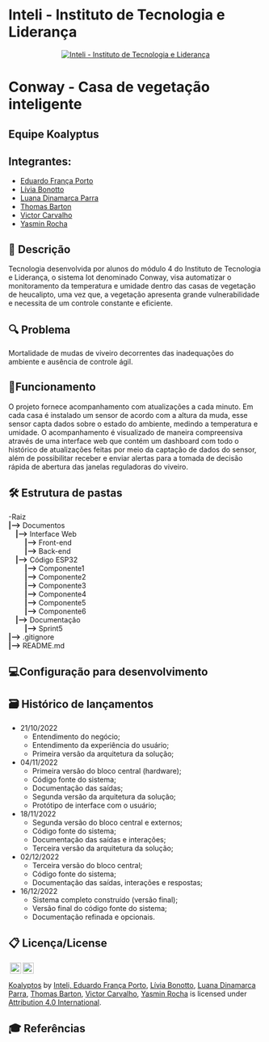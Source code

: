# Inteli - Instituto de Tecnologia e Liderança 
<p align="center">
<a href= "https://www.inteli.edu.br/"><img src="https://www.inteli.edu.br/wp-content/uploads/2021/08/20172028/marca_1-2.png" alt="Inteli - Instituto de Tecnologia e Liderança" border="0"></a>
</p>

# Conway - Casa de vegetação inteligente

## Equipe Koalyptus

## Integrantes:
- <a href="https://www.linkedin.com/in/eduardo-franca-porto/">Eduardo França Porto</a>
- <a href="https://www.linkedin.com/in/l%C3%ADvia-bonotto-9064641a3/">Lívia Bonotto</a>
- <a href="https://www.linkedin.com/in/luanadinamarcaparra/">Luana Dinamarca Parra</a>
- <a href="https://www.linkedin.com/in/thomas-barton-80b854230/">Thomas Barton</a>
- <a href="https://www.linkedin.com/in/victor-severiano-de-carvalho-b57a05237/">Victor Carvalho</a>
- <a href="https://www.linkedin.com/in/yasminvit%C3%B3riarocha/">Yasmin Rocha</a>

## 📜 Descrição
Tecnologia desenvolvida por alunos do módulo 4 do Instituto de Tecnologia e Liderança, o sistema Iot denominado Conway, visa automatizar o monitoramento da temperatura e umidade dentro das casas de vegetação de heucalipto, uma vez que, a vegetação apresenta grande vulnerabilidade e necessita de um controle constante e eficiente.

## 🔍 Problema
Mortalidade de mudas de viveiro decorrentes das inadequações do ambiente e ausência de controle ágil.

## 🔌Funcionamento
O projeto fornece acompanhamento com atualizações a cada minuto. Em cada casa é instalado um sensor de acordo com a altura da muda, esse sensor capta dados sobre o estado do ambiente, medindo a temperatura e umidade. O acompanhamento é visualizado de maneira compreensiva através de uma interface web que contém um dashboard com todo o histórico de atualizações feitas por meio da captação de dados do sensor, além de possibilitar receber e enviar alertas para a tomada de decisão rápida de abertura das janelas reguladoras do viveiro.

## 🛠 Estrutura de pastas
-Raiz<br>
**|-->** Documentos<br>
&emsp;**|-->** Interface Web<br>
&emsp; &emsp;**|-->** Front-end<br>
&emsp; &emsp;**|-->** Back-end<br>
&emsp;**|-->** Código ESP32<br>
&emsp; &emsp;**|-->** Componente1<br>
&emsp; &emsp;**|-->** Componente2<br>
&emsp; &emsp;**|-->** Componente3<br>
&emsp; &emsp;**|-->** Componente4<br>
&emsp; &emsp;**|-->** Componente5<br>
&emsp; &emsp;**|-->** Componente6<br>
&emsp;**|-->** Documentação<br>
&emsp; &emsp;**|-->** Sprint5<br>
**|-->** .gitignore<br>
**|-->** README.md<br>

## 💻Configuração para desenvolvimento

## 🗃 Histórico de lançamentos
* 21/10/2022
   * Entendimento do negócio;
   * Entendimento da experiência do usuário;
   * Primeira versão da arquitetura da solução;
* 04/11/2022
   * Primeira versão do bloco central (hardware);
   * Código fonte do sistema;
   * Documentação das saídas;
   * Segunda versão da arquitetura da solução;
   * Protótipo de interface com o usuário;
* 18/11/2022
   * Segunda versão do bloco central e externos;
   * Código fonte do sistema;
   * Documentação das saídas e interações;
   * Terceira versão da arquitetura da solução;
* 02/12/2022
   * Terceira versão do bloco central;
   * Código fonte do sistema;
   * Documentação das saídas, interações e respostas;
*  16/12/2022
   * Sistema completo construído (versão final);
   * Versão final do código fonte do sistema;
   * Documentação refinada e opcionais.

## 📋 Licença/License
<img style="height:22px!important;margin-left:3px;vertical-align:text-bottom;" src="https://mirrors.creativecommons.org/presskit/icons/cc.svg?ref=chooser-v1"><img style="height:22px!important;margin-left:3px;vertical-align:text-bottom;" src="https://mirrors.creativecommons.org/presskit/icons/by.svg?ref=chooser-v1"><p xmlns:cc="http://creativecommons.org/ns#" xmlns:dct="http://purl.org/dc/terms/"><a property="dct:title" rel="cc:attributionURL" href="https://github.com/2022M4T5-Inteli/Projeto3">Koalyptos</a> <a>by</a> <a rel="cc:attributionURL dct:creator" property="cc:attributionName" href="https://github.com/InteliProjects/.github/blob/main/profile/README.md">Inteli, <a href="https://www.linkedin.com/in/eduardo-franca-porto/">Eduardo França Porto</a>, <a href="https://www.linkedin.com/in/l%C3%ADvia-bonotto-9064641a3/">Lívia Bonotto</a>, <a href="https://www.linkedin.com/in/luanadinamarcaparra/">Luana Dinamarca Parra</a>, <a href="https://www.linkedin.com/in/thomas-barton-80b854230/">Thomas Barton</a>, <a href="https://www.linkedin.com/in/victor-severiano-de-carvalho-b57a05237/">Victor Carvalho</a>, <a href="https://www.linkedin.com/in/yasminvit%C3%B3riarocha/">Yasmin Rocha</a> is licensed under <a href="http://creativecommons.org/licenses/by/4.0/?ref=chooser-v1" target="_blank" rel="license noopener noreferrer" style="display:inline-block;">Attribution 4.0 International</a>.</p>

## 🎓 Referências
